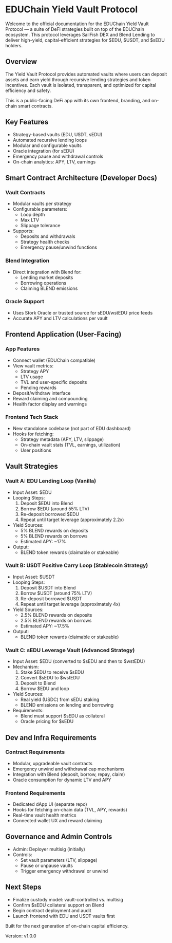 # EDUChain Yield Vault Protocol

Welcome to the official documentation for the EDUChain Yield Vault Protocol — a suite of DeFi strategies built on top of the EDUChain ecosystem. This protocol leverages SailFish DEX and Blend Lending to deliver high-yield, capital-efficient strategies for $EDU, $USDT, and $sEDU holders.

## Overview

The Yield Vault Protocol provides automated vaults where users can deposit assets and earn yield through recursive lending strategies and token incentives. Each vault is isolated, transparent, and optimized for capital efficiency and safety.

This is a public-facing DeFi app with its own frontend, branding, and on-chain smart contracts.

## Key Features

- Strategy-based vaults (EDU, USDT, sEDU)
- Automated recursive lending loops
- Modular and configurable vaults
- Oracle integration (for sEDU)
- Emergency pause and withdrawal controls
- On-chain analytics: APY, LTV, earnings

## Smart Contract Architecture (Developer Docs)

### Vault Contracts

- Modular vaults per strategy
- Configurable parameters:
  - Loop depth
  - Max LTV
  - Slippage tolerance
- Supports:
  - Deposits and withdrawals
  - Strategy health checks
  - Emergency pause/unwind functions

### Blend Integration

- Direct integration with Blend for:
  - Lending market deposits
  - Borrowing operations
  - Claiming BLEND emissions

### Oracle Support

- Uses Stork Oracle or trusted source for sEDU/wstEDU price feeds
- Accurate APY and LTV calculations per vault

## Frontend Application (User-Facing)

### App Features

- Connect wallet (EDUChain compatible)
- View vault metrics:
  - Strategy APY
  - LTV usage
  - TVL and user-specific deposits
  - Pending rewards
- Deposit/withdraw interface
- Reward claiming and compounding
- Health factor display and warnings

### Frontend Tech Stack

- New standalone codebase (not part of EDU dashboard)
- Hooks for fetching:
  - Strategy metadata (APY, LTV, slippage)
  - On-chain vault stats (TVL, earnings, utilization)
  - User positions

## Vault Strategies

### Vault A: EDU Lending Loop (Vanilla)

- Input Asset: $EDU
- Looping Steps:
  1. Deposit $EDU into Blend
  2. Borrow $EDU (around 55% LTV)
  3. Re-deposit borrowed $EDU
  4. Repeat until target leverage (approximately 2.2x)
- Yield Sources:
  - 5% BLEND rewards on deposits
  - 5% BLEND rewards on borrows
  - Estimated APY: ~17%
- Output:
  - BLEND token rewards (claimable or stakeable)

### Vault B: USDT Positive Carry Loop (Stablecoin Strategy)

- Input Asset: $USDT
- Looping Steps:
  1. Deposit $USDT into Blend
  2. Borrow $USDT (around 75% LTV)
  3. Re-deposit borrowed $USDT
  4. Repeat until target leverage (approximately 4x)
- Yield Sources:
  - 2.5% BLEND rewards on deposits
  - 2.5% BLEND rewards on borrows
  - Estimated APY: ~17.5%
- Output:
  - BLEND token rewards (claimable or stakeable)

### Vault C: sEDU Leverage Vault (Advanced Strategy)

- Input Asset: $EDU (converted to $sEDU and then to $wstEDU)
- Mechanism:
  1. Stake $EDU to receive $sEDU
  2. Convert $sEDU to $wstEDU
  3. Deposit to Blend
  4. Borrow $EDU and loop
- Yield Sources:
  - Real yield (USDC) from sEDU staking
  - BLEND emissions on lending and borrowing
- Requirements:
  - Blend must support $sEDU as collateral
  - Oracle pricing for $sEDU

## Dev and Infra Requirements

### Contract Requirements

- Modular, upgradeable vault contracts
- Emergency unwind and withdrawal cap mechanisms
- Integration with Blend (deposit, borrow, repay, claim)
- Oracle consumption for dynamic LTV and APY

### Frontend Requirements

- Dedicated dApp UI (separate repo)
- Hooks for fetching on-chain data (TVL, APY, rewards)
- Real-time vault health metrics
- Connected wallet UX and reward claiming

## Governance and Admin Controls

- Admin: Deployer multisig (initially)
- Controls:
  - Set vault parameters (LTV, slippage)
  - Pause or unpause vaults
  - Trigger emergency withdrawal or unwind

## Next Steps

- Finalize custody model: vault-controlled vs. multisig
- Confirm $sEDU collateral support on Blend
- Begin contract deployment and audit
- Launch frontend with EDU and USDT vaults first

Built for the next generation of on-chain capital efficiency.

Version: v1.0.0  
